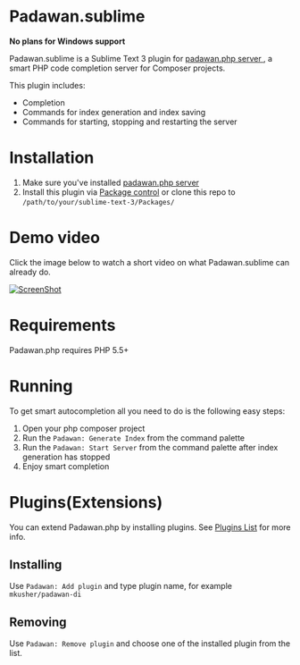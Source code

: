 Padawan.sublime
===============

**No plans for Windows support**

Padawan.sublime is a Sublime Text 3 plugin for [padawan.php server
](https://github.com/mkusher/padawan.php), a smart PHP code
completion server for Composer projects.

This plugin includes:
- Completion
- Commands for index generation and index saving
- Commands for starting, stopping and restarting the server

# Installation

1. Make sure you've installed [padawan.php server](
https://github.com/mkusher/padawan.php#how-to-use)
2. Install this plugin via [Package control](https://packagecontrol.io)
or clone this repo to `/path/to/your/sublime-text-3/Packages/`

# Demo video

Click the image below to watch a short video on what
Padawan.sublime can already do.

[![ScreenShot](http://i1.ytimg.com/vi/qpLJD24DYcU/maxresdefault.jpg)
](https://www.youtube.com/watch?v=qpLJD24DYcU)

# Requirements

Padawan.php requires PHP 5.5+

# Running

To get smart autocompletion all you need to do is the following easy steps:

1. Open your php composer project
2. Run the `Padawan: Generate Index` from the command palette
3. Run the `Padawan: Start Server` from the command palette after index
generation has stopped
4. Enjoy smart completion

# Plugins(Extensions)

You can extend Padawan.php by installing plugins.
See [Plugins List](https://github.com/mkusher/padawan.php/wiki/Plugins-list)
for more info.

## Installing

Use `Padawan: Add plugin` and type plugin name, for example `mkusher/padawan-di`

## Removing

Use `Padawan: Remove plugin` and choose one of the installed plugin from
the list.
